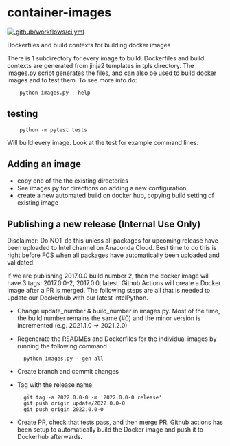 # container-images

[![.github/workflows/ci.yml](https://github.com/IntelPython/container-images/actions/workflows/ci.yml/badge.svg)](https://github.com/IntelPython/container-images/actions/workflows/ci.yml)

Dockerfiles and build contexts for building docker images

There is 1 subdirectory for every image to build. Dockerfiles and build
contexts are generated from jinja2 templates in tpls directory. The images.py
script generates the files, and can also be used to build docker images and to
test them. To see more info do:

        python images.py --help

## testing

        python -m pytest tests

Will build every image. Look at the test for example command lines.

## Adding an image

* copy one of the the existing directories
* See images.py for directions on adding a new configuration
* create a new automated build on docker hub, copying build setting of existing image

## Publishing a new release (Internal Use Only)

Disclaimer: Do NOT do this unless all packages for upcoming release have been
uploaded to Intel channel on Anaconda Cloud. Best time to do this is right before
FCS when all packages have automatically been uploaded and validated.

If we are publishing 2017.0.0 build number 2, then the docker image will have 3
tags: 2017.0.0-2, 2017.0.0, latest. Github Actions will create a Docker image
after a PR is merged. The following steps are all that is needed to update our
Dockerhub with our latest IntelPython.

* Change update_number & build_number in images.py. Most of the time, the build number
  remains the same (#0) and the minor version is incremented (e.g. 2021.1.0 -> 2021.2.0)
* Regenerate the READMEs and Dockerfiles for the individual images by running the following
  command

        python images.py --gen all

* Create branch and commit changes
* Tag with the release name

        git tag -a 2022.0.0-0 -m '2022.0.0-0 release'
        git push origin update/2022.0.0-0
        git push origin 2022.0.0-0

* Create PR, check that tests pass, and then merge PR. Github actions has been setup to
  automatically build the Docker image and push it to Dockerhub afterwards.
